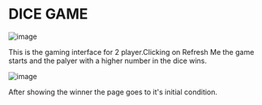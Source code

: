 # DICE GAME






![image](https://github.com/user-attachments/assets/2a9e0027-6fc5-4ed5-b2e3-11b60a947da5)





This is  the gaming interface for 2 player.Clicking on Refresh Me the game starts and the palyer with a higher number in the dice wins.




![image](https://github.com/user-attachments/assets/a9c54fca-3e89-40b6-9c0b-6b7a7c85fd38)




After showing the winner the page goes to it's initial condition.

